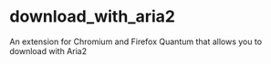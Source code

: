 # download_with_aria2
An extension for Chromium and Firefox Quantum that allows you to download with Aria2
